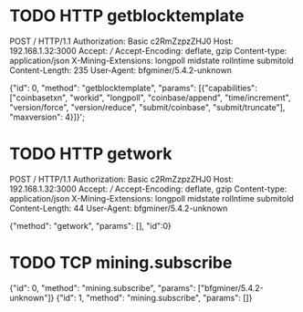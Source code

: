 # TODO HTTP getblocktemplate
POST / HTTP/1.1
Authorization: Basic c2RmZzpzZHJ0
Host: 192.168.1.32:3000
Accept: */*
Accept-Encoding: deflate, gzip
Content-type: application/json
X-Mining-Extensions: longpoll midstate rollntime submitold
Content-Length: 235
User-Agent: bfgminer/5.4.2-unknown

{"id": 0, "method": "getblocktemplate", "params": [{"capabilities": ["coinbasetxn", "workid", "longpoll", "coinbase/append", "time/increment", "version/force", "version/reduce", "submit/coinbase", "submit/truncate"], "maxversion": 4}]}';


# TODO HTTP getwork
POST / HTTP/1.1
Authorization: Basic c2RmZzpzZHJ0
Host: 192.168.1.32:3000
Accept: */*
Accept-Encoding: deflate, gzip
Content-type: application/json
X-Mining-Extensions: longpoll midstate rollntime submitold
Content-Length: 44
User-Agent: bfgminer/5.4.2-unknown

{"method": "getwork", "params": [], "id":0}

# TODO TCP mining.subscribe

{"id": 0, "method": "mining.subscribe", "params": ["bfgminer/5.4.2-unknown"]}
{"id": 1, "method": "mining.subscribe", "params": []}
